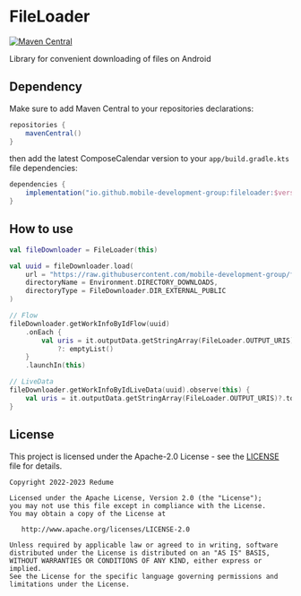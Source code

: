 # FileLoader

[![Maven Central](https://img.shields.io/maven-central/v/io.github.mobile-development-group/fileloader.svg?label=Maven%20Central)](https://central.sonatype.com/namespace/io.github.mobile-development-group)

Library for convenient downloading of files on Android

## Dependency

Make sure to add Maven Central to your repositories declarations:

```groovy
repositories {
    mavenCentral()
}
```

then add the latest ComposeCalendar version to your `app/build.gradle.kts` file dependencies:

```groovy
dependencies {
    implementation("io.github.mobile-development-group:fileloader:$version")
}
```

## How to use

```kotlin
val fileDownloader = FileLoader(this)

val uuid = fileDownloader.load(
    url = "https://raw.githubusercontent.com/mobile-development-group/fileloader/main/assets/kittens.jpeg",
    directoryName = Environment.DIRECTORY_DOWNLOADS,
    directoryType = FileDownloader.DIR_EXTERNAL_PUBLIC
)

// Flow
fileDownloader.getWorkInfoByIdFlow(uuid)
    .onEach {
        val uris = it.outputData.getStringArray(FileLoader.OUTPUT_URIS)?.toList()
            ?: emptyList()
    }
    .launchIn(this)

// LiveData
fileDownloader.getWorkInfoByIdLiveData(uuid).observe(this) {
    val uris = it.outputData.getStringArray(FileLoader.OUTPUT_URIS)?.toList()
}
```

## License
This project is licensed under the Apache-2.0 License - see the [LICENSE](LICENSE.md) file for details.

```
Copyright 2022-2023 Redume

Licensed under the Apache License, Version 2.0 (the "License");
you may not use this file except in compliance with the License.
You may obtain a copy of the License at

   http://www.apache.org/licenses/LICENSE-2.0

Unless required by applicable law or agreed to in writing, software
distributed under the License is distributed on an "AS IS" BASIS,
WITHOUT WARRANTIES OR CONDITIONS OF ANY KIND, either express or implied.
See the License for the specific language governing permissions and
limitations under the License.
```